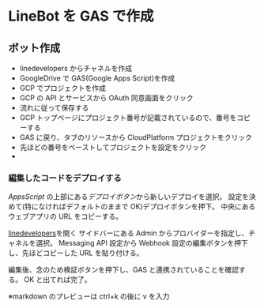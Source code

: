 # LineBot を GAS で作成

## ボット作成

- linedevelopers からチャネルを作成
- GoogleDrive で GAS(Google Apps Script)を作成
- GCP でプロジェクトを作成
- GCP の API とサービスから OAuth 同意画面をクリック
- 流れに従って保存する
- GCP トップページにプロジェクト番号が記載されているので、番号をコピーする
- GAS に戻り、タブのリソースから CloudPlatform プロジェクトをクリック
- 先ほどの番号をペーストしてプロジェクトを設定をクリック
-

### 編集したコードをデプロイする

_AppsScript_ の上部にある*デプロイボタン*から新しいデプロイを選択。
設定を決めて(特になければデフォルトのままで OK)デプロイボタンを押下。
中央にあるウェブアプリの URL をコピーする。

[linedevelopers](https://script.google.com/macros/s/AKfycbx1Vl8iXH3OPm6xmIKpmBAeG_JoGATAzH7Xqq4aUQoFUTXdPnOH4WQANsItC6YrBgyITg/exec)を開く
サイドバーにある Admin からプロバイダーを指定し、チャネルを選択。
Messaging API 設定から Webhook 設定の編集ボタンを押下し、先ほどコピーした URL を貼り付ける。

編集後、念のため検証ボタンを押下し、GAS と連携されていることを確認する。
OK と出てれば完了。

※markdown のプレビューは ctrl+k の後に v を入力
